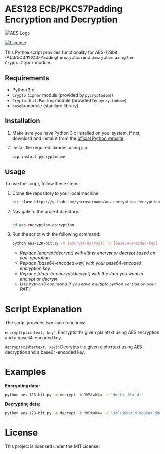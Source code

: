 # AES128 ECB/PKCS7Padding Encryption and Decryption 

![AES Logo](https://blog.cactusjack.top/upload/2021/10/1_RshQA9waAi-S7vdZkOKN6A-762c9a8f2ef6499b9457bfdf62a62b7e.jpeg)

[![License](https://img.shields.io/badge/License-MIT-blue.svg)](https://opensource.org/licenses/MIT)

This Python script provides functionality for AES-128bit (AES/ECB/PKCS7Padding) encryption and decryption using the `Crypto.Cipher` module.

## Requirements

- Python 3.x
- `Crypto.Cipher` module (provided by `pycryptodome`)
- `Crypto.Util.Padding` module (provided by `pycryptodome`)
- `base64` module (standard library)

## Installation

1. Make sure you have Python 3.x installed on your system. If not, download and install it from the [official Python website](https://www.python.org/downloads/).

2. Install the required libraries using pip:

   ```bash
   pip install pycryptodome

## Usage

To use the script, follow these steps:

1. Clone the repository to your local machine:

    ```bash
    git clone https://github.com/yourusername/aes-encryption-decryption.git

3. Navigate to the project directory:

    ```bash

    cd aes-encryption-decryption

4. Run the script with the following command:

    ```bash
    python aes-128-bit.py -m [encrypt/decrypt] -k [base64-encoded-key] -d [data-to-encrypt/decrypt]
    ```
    - *Replace [encrypt/decrypt] with either encrypt or decrypt based on your operation.*
    - *Replace [base64-encoded-key] with your base64-encoded encryption key.*
    - *Replace [data-to-encrypt/decrypt] with the data you want to encrypt or decrypt.*
    - *Use python3 command if you have multiple python version on your PATH*
      
# Script Explanation

The script provides two main functions:
  
`encrypt(plaintext, key)`: Encrypts the given plaintext using AES encryption and a base64-encoded key.

`decrypt(ciphertext, key)`: Decrypts the given ciphertext using AES decryption and a base64-encoded key.

# Examples

**Encrypting data:**

  ```bash
  python aes-128-bit.py -m encrypt -k YWRtaW4= -d "Hello, World!"
  ```
**Decrypting data:**

```bash
python aes-128-bit.py -m decrypt -k YWRtaW4= -d "U2FsdGVkX19ImoBfAXJdD8uvU3q5rMfiGgoyKzktH/E="
```

# License

This project is licensed under the MIT License.
